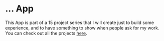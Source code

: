 # ... App

This App is part of a 15 project series that I will create just to build some experience, and to have something to show when people ask for my work.
You can check out all the projects [here](https://xkesval.github.io/projects/15-series).
